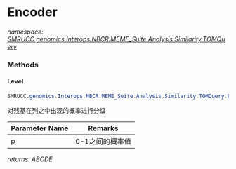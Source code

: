 ﻿# Encoder
_namespace: [SMRUCC.genomics.Interops.NBCR.MEME_Suite.Analysis.Similarity.TOMQuery](./index.md)_





### Methods

#### Level
```csharp
SMRUCC.genomics.Interops.NBCR.MEME_Suite.Analysis.Similarity.TOMQuery.Encoder.Level(System.Double)
```
对残基在列之中出现的概率进行分级

|Parameter Name|Remarks|
|--------------|-------|
|p|0-1之间的概率值|


_returns: ABCDE_


